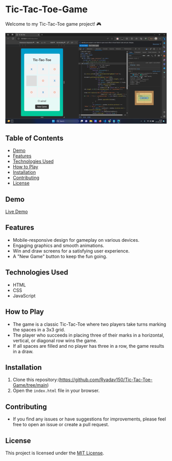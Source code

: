 # Tic-Tac-Toe-Game

Welcome to my Tic-Tac-Toe game project! 🎮

![Tic-Tac-Toe Screenshot](https://github.com/Ryadav150/Tic-Tac-Toe-Game/blob/main/Screenshot%202023-10-17%20145904.png)

## Table of Contents
- [Demo](#demo)
- [Features](#features)
- [Technologies Used](#technologies-used)
- [How to Play](#how-to-play)
- [Installation](#installation)
- [Contributing](#contributing)
- [License](#license)

## Demo
[Live Demo](insert-live-demo-url-here)

## Features
- Mobile-responsive design for gameplay on various devices.
- Engaging graphics and smooth animations.
- Win and draw screens for a satisfying user experience.
- A "New Game" button to keep the fun going.

## Technologies Used
- HTML
- CSS
- JavaScript

## How to Play
- The game is a classic Tic-Tac-Toe where two players take turns marking the spaces in a 3x3 grid.
- The player who succeeds in placing three of their marks in a horizontal, vertical, or diagonal row wins the game.
- If all spaces are filled and no player has three in a row, the game results in a draw.

## Installation
1. Clone this repository:(https://github.com/Ryadav150/Tic-Tac-Toe-Game/tree/main)
2. Open the `index.html` file in your browser.

## Contributing
- If you find any issues or have suggestions for improvements, please feel free to open an issue or create a pull request.

## License
This project is licensed under the [MIT License](LICENSE).
